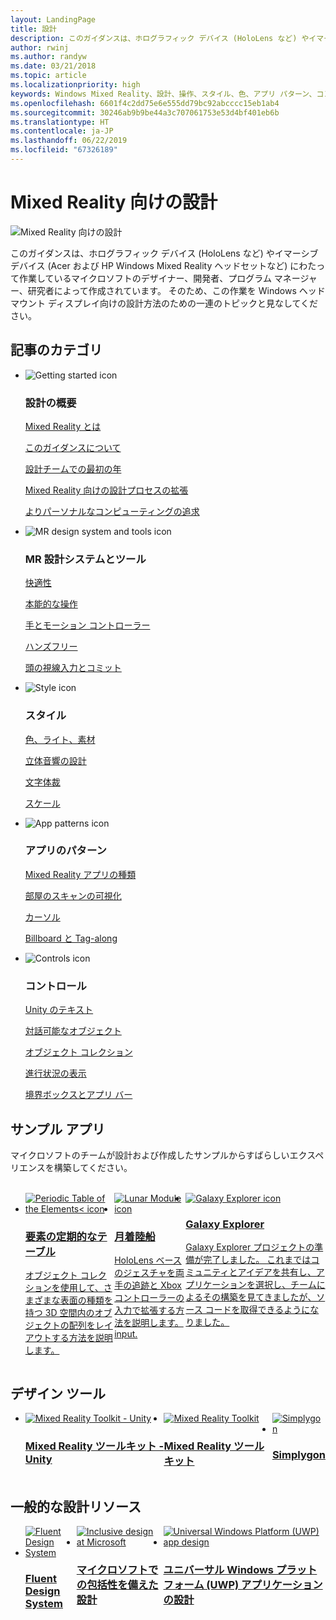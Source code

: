```yaml
---
layout: LandingPage
title: 設計
description: このガイダンスは、ホログラフィック デバイス (HoloLens など) やイマーシブ デバイス (Acer および HP Windows Mixed Reality ヘッドセットなど) にわたって作業しているマイクロソフトのデザイナー、開発者、プログラム マネージャー、研究者によって作成されています。 そのため、この作業を 'Windows ヘッドマウント ディスプレイ向けの設計方法' のための一連のトピックと見なしてください。
author: rwinj
ms.author: randyw
ms.date: 03/21/2018
ms.topic: article
ms.localizationpriority: high
keywords: Windows Mixed Reality、設計、操作、スタイル、色、アプリ パターン、コントロール、サンプル アプリ、Mixed Reality ツールキット、MRTK
ms.openlocfilehash: 6601f4c2dd75e6e555dd79bc92abcccc15eb1ab4
ms.sourcegitcommit: 30246ab9b9be44a3c707061753e53d4bf401eb6b
ms.translationtype: HT
ms.contentlocale: ja-JP
ms.lasthandoff: 06/22/2019
ms.locfileid: "67326189"
---
```

# <a name="design-for-mixed-reality"></a>Mixed Reality 向けの設計

![Mixed Reality 向けの設計](images/Bicycle-Leschi10.gif)


このガイダンスは、ホログラフィック デバイス (HoloLens など) やイマーシブ デバイス (Acer および HP Windows Mixed Reality ヘッドセットなど) にわたって作業しているマイクロソフトのデザイナー、開発者、プログラム マネージャー、研究者によって作成されています。 そのため、この作業を Windows ヘッドマウント ディスプレイ向けの設計方法のための一連のトピックと見なしてください。


## <a name="article-categories"></a>記事のカテゴリ

<ul class="panelContent cardsF">
    <li>
        <div class="cardSize">
            <div class="cardPadding">
                <div class="card">
                    <div class="cardImageOuter">
                        <div class="cardImage">
                            <img src="images/GetStartedIcon.png" alt="Getting started icon">
                        </div>
                    </div>
                    <div class="cardText">
                        <h3>設計の概要</h3>
                        <p>
                            <a href="mixed-reality.md">Mixed Reality とは</a>
                        </p>
                        <p>
                            <a href="about-this-design-guidance.md">このガイダンスについて</a>
                        </p>
                        <p>
                            <a href="case-study-my-first-year-on-the-hololens-design-team.md">設計チームでの最初の年</a>
                        </p>
                        <p>
                            <a href="case-study-expanding-the-design-process-for-mixed-reality.md">Mixed Reality 向けの設計プロセスの拡張</a>
                        </p>
                        <p>
                            <a href="case-study-the-pursuit-of-more-personal-computing.md">よりパーソナルなコンピューティングの追求</a>
                        </p>
                    </div>
                </div>
            </div>
        </div>
    </li>
    <li>
        <div class="cardSize">
            <div class="cardPadding">
                <div class="card">
                    <div class="cardImageOuter">
                        <div class="cardImage">
                            <img src="images/Interaction_Icon_120x130.png" alt="MR design system and tools icon">
                        </div>
                    </div>
                    <div class="cardText">
                        <h3>MR 設計システムとツール</h3>
                        <p>
                            <a href="comfort.md">快適性</a>
                        </p>
            <p>
                            <a href="interaction-fundamentals.md">本能的な操作</a>
                        </p>
                        <p>
                            <a href="hands-and-tools.md">手とモーション コントローラー</a>
                        </p>
                        <p>
                            <a href="hands-free.md">ハンズフリー</a>
                        </p>
                         <p>
                            <a href="gaze-and-commit.md">頭の視線入力とコミット</a>
                        </p>
                    </div>
                </div>
            </div>
        </div>
    </li>
    <li>
        <div class="cardSize">
            <div class="cardPadding">
                <div class="card">
                    <div class="cardImageOuter">
                        <div class="cardImage">
                            <img src="images/Style_Icon_120x130.png" alt="Style icon">
                        </div>
                    </div>
                    <div class="cardText">
                        <h3>スタイル</h3>
                        <p>
                            <a href="color,-light-and-materials.md">色、ライト、素材</a>
                        </p>
                         <p>
                            <a href="spatial-sound-design.md">立体音響の設計</a>
                        </p>
                        <p>
                            <a href="typography.md">文字体裁</a>
                        </p>
                        <p>
                            <a href="scale.md">スケール</a>
                        </p>                      
                    </div>
                </div>
            </div>
        </div>
    </li>
    <li>
        <div class="cardSize">
            <div class="cardPadding">
                <div class="card">
                    <div class="cardImageOuter">
                        <div class="cardImage">
                            <img src="images/App_patterns_Icon_120x130.png" alt="App patterns icon">
                        </div>
                    </div>
                    <div class="cardText">
                        <h3>アプリのパターン</h3>
                        <p>
                            <a href="types-of-mixed-reality-apps.md">Mixed Reality アプリの種類</a>
                        </p>
                        <p>
                            <a href="room-scan-visualization.md">部屋のスキャンの可視化</a>
                        </p>
                        <p>
                            <a href="cursors.md">カーソル</a>
                        </p>
                        <p>
                            <a href="billboarding-and-tag-along.md">Billboard と Tag-along</a>
                        </p>
                    </div>
                </div>
            </div>
        </div>
    </li>
    <li>
        <div class="cardSize">
            <div class="cardPadding">
                <div class="card">
                    <div class="cardImageOuter">
                        <div class="cardImage">
                            <img src="images/Controls_Icon_120x130.png" alt="Controls icon">
                        </div>
                    </div>
                    <div class="cardText">
                        <h3>コントロール</h3>
                        <p>
                            <a href="text-in-unity.md">Unity のテキスト</a>
                        </p>
                        <p>
                            <a href="interactable-object.md">対話可能なオブジェクト</a>
                        </p>
                        <p>
                            <a href="object-collection.md">オブジェクト コレクション</a>
                        </p>
                        <p>
                            <a href="progress.md">進行状況の表示</a>
                        </p>
                        <p>
                            <a href="app-bar-and-bounding-box.md">境界ボックスとアプリ バー</a>
                        </p>
                    </div>
                </div>
            </div>
        </div>
    </li>    
</ul>


## <a name="sample-apps"></a>サンプル アプリ

マイクロソフトのチームが設計および作成したサンプルからすばらしいエクスペリエンスを構築してください。

<br>
<ul id="cardtypes-W" class="cardsW panelContent" style="display: flex; margin-top: 0px;">
    <li>
        <a href="periodic-table-of-the-elements.md" title="要素の定期的なテーブル" data-linktype="absolute-path">
            <div class="cardSize">
                <div class="cardPadding">
                    <div class="card">
                        <div class="cardImageOuter">
                            <div class="cardImage">
                                <img src="images/periodictableofelementsapp-tile.jpg" alt="Periodic Table of the Elements< icon">
                            </div>
                        </div>
                        <div class="cardText">
                            <h3>要素の定期的なテーブル</h3>
                            <p>オブジェクト コレクションを使用して、さまざまな表面の種類を持つ 3D 空間内のオブジェクトの配列をレイアウトする方法を説明します。</p>
                        </div>
                    </div>
                </div>
            </div>
        </a>        
    </li>
    <li>
        <a href="lunar-module.md" title="月着陸船" data-linktype="absolute-path">
            <div class="cardSize">
                <div class="cardPadding">
                    <div class="card">
                        <div class="cardImageOuter">
                            <div class="cardImage">
                                <img src="images/lunar-module-tile.png" alt="Lunar Module icon">
                            </div>
                        </div>
                        <div class="cardText">
                            <h3>月着陸船</h3>
                            <p>HoloLens ベースのジェスチャを両手の追跡と Xbox コントローラーの入力で拡張する方法を説明します。 input.</p>
                        </div>
                    </div>
                </div>
            </div>
        </a>
    </li>
    <li>
        <a href="galaxy-explorer.md" title="Galaxy Explorer" data-linktype="absolute-path">
            <div class="cardSize">
                <div class="cardPadding">
                    <div class="card">
                        <div class="cardImageOuter">
                            <div class="cardImage">
                                <img src="images/galaxyexplorer-tile.jpg" alt="Galaxy Explorer icon">
                            </div>
                        </div>
                        <div class="cardText">
                            <h3>Galaxy Explorer</h3>
                            <p>Galaxy Explorer プロジェクトの準備が完了しました。 これまではコミュニティとアイデアを共有し、アプリケーションを選択し、チームによるその構築を見てきましたが、ソース コードを取得できるようになりました。</p>
                        </div>
                    </div>
                </div>
            </div>
        </a>
    </li>
</ul>



## <a name="design-tools"></a>デザイン ツール


<ul id="cardtypes-D" class="cardsD panelContent" style="display: flex; margin-top: 0px;">
    <li>
    <a href="https://microsoft.github.io/MixedRealityToolkit-Unity/README.html#ui-and-interaction-building-blocks" title="Mixed Reality ツールキット - Unity" data-linktype="absolute-path">
        <div class="cardSize">
            <div class="cardPadding">
                <div class="card">
                    <div class="cardImageOuter">
                        <div class="cardImage">
                            <img src="images/MRTKandUnity.png" alt="Mixed Reality Toolkit - Unity">
                        </div>
                    </div>                    
            <div class="cardText">
                        <h3>Mixed Reality ツールキット - Unity</h3>
                        <p> </p>
                    </div>
                </div>
            </div>
        </div>
      </a>  
    </li>
    <li>
    <a href="https://github.com/Microsoft/MixedRealityToolkit" title="Mixed Reality ツールキット" data-linktype="absolute-path">
        <div class="cardSize">
            <div class="cardPadding">
                <div class="card">
                    <div class="cardImageOuter">
                        <div class="cardImage">
                            <img src="images/MRTK.png" alt="Mixed Reality Toolkit">
                        </div>
                    </div>                    
            <div class="cardText">
                        <h3>Mixed Reality ツールキット</h3>
                        <p> </p>
                    </div>
                </div>
            </div>
        </div>
      </a>  
    </li>       
            <li>
    <a href="https://www.simplygon.com" title="Simplygon" data-linktype="absolute-path">
        <div class="cardSize">
            <div class="cardPadding">
                <div class="card">
                    <div class="cardImageOuter">
                        <div class="cardImage">
                            <img src="images/Simplygon.png" alt="Simplygon">
                        </div>
                    </div>                    
            <div class="cardText">
                        <h3>Simplygon</h3>
                        <p> </p>
                    </div>
                </div>
            </div>
        </div>
      </a>  
    </li>
</ul>


## <a name="general-design-resources"></a>一般的な設計リソース

<ul id="cardtypes-D" class="cardsD panelContent" style="display: flex; margin-top: 0px;">
    <li>
    <a href="http://fluent.microsoft.com" title="Fluent Design System" data-linktype="absolute-path">
        <div class="cardSize">
            <div class="cardPadding">
                <div class="card">
                    <div class="cardImageOuter">
                        <div class="cardImage">
                            <img src="images/Fluent.png" alt="Fluent Design System">
                        </div>
                    </div>                    
            <div class="cardText">
                        <h3>Fluent Design System</h3>
                        <p> </p>
                    </div>
                </div>
            </div>
        </div>
      </a>  
    </li>
    <li>
    <a href="https://www.microsoft.com/design/inclusive" title="マイクロソフトでの包括性を備えた設計" data-linktype="absolute-path">
        <div class="cardSize">
            <div class="cardPadding">
                <div class="card">
                    <div class="cardImageOuter">
                        <div class="cardImage">
                            <img src="images/Inclusive.png" alt="Inclusive design at Microsoft">
                        </div>
                    </div>                    
            <div class="cardText">
                        <h3>マイクロソフトでの包括性を備えた設計</h3>
                        <p> </p>
                    </div>
                </div>
            </div>
        </div>
      </a>  
    </li>   
        <li>
    <a href="https://developer.microsoft.com/windows/apps/design" title="ユニバーサル Windows プラットフォーム (UWP) アプリケーションの設計" data-linktype="absolute-path">
        <div class="cardSize">
            <div class="cardPadding">
                <div class="card">
                    <div class="cardImageOuter">
                        <div class="cardImage">
                            <img src="images/UWP.png" alt="Universal Windows Platform (UWP) app design">
                        </div>
                    </div>                    
            <div class="cardText">
                        <h3>ユニバーサル Windows プラットフォーム (UWP) アプリケーションの設計</h3>
                        <p> </p>
                    </div>
                </div>
            </div>
        </div>
      </a>  
    </li>   
</ul>
